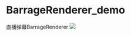# BarrageRenderer_demo
直播弹幕BarrageRenderer
![](http://7xoz39.com1.z0.glb.clouddn.com/20150701210800504.jpg)
